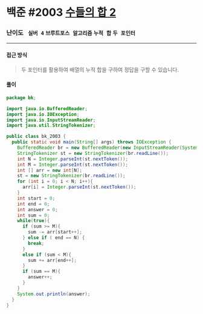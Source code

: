 # 백준 #2003 [수들의 합 2](https://www.acmicpc.net/problem/2003)

### 난이도 ` 실버 4` `브루트포스 알고리즘` `누적 합` `두 포인터`

---

#### 접근 방식

> 두 포인터를 활용하여 배열의 누적 합을 구하여 정답을 구할 수 있습니다.

#### 풀이

```java
package bk;

import java.io.BufferedReader;
import java.io.IOException;
import java.io.InputStreamReader;
import java.util.StringTokenizer;

public class bk_2003 {
  public static void main(String[] args) throws IOException {
    BufferedReader br = new BufferedReader(new InputStreamReader(System.in));
    StringTokenizer st = new StringTokenizer(br.readLine());
    int N = Integer.parseInt(st.nextToken());
    int M = Integer.parseInt(st.nextToken());
    int [] arr = new int[N];
    st = new StringTokenizer(br.readLine());
    for (int i = 0; i < N; i++){
      arr[i] = Integer.parseInt(st.nextToken());
    }
    int start = 0;
    int end = 0;
    int answer = 0;
    int sum = 0;
    while(true){
      if (sum >= M){
        sum -= arr[start++];
      } else if ( end == N) {
        break;
      }
      else if (sum < M){
        sum += arr[end++];
      }
      if (sum == M){
        answer++;
      }
    }
    System.out.println(answer);
  }
}
```

